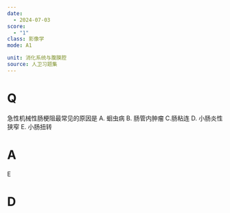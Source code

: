 ```yaml
---
date:
  - 2024-07-03
score:
  - "1"
class: 影像学
mode: A1

unit: 消化系统与腹膜腔
source: 人卫习题集
---
```


# Q
急性机械性肠梗阻最常见的原因是
A. 蛔虫病 
B. 肠管内肿瘤 
C.肠粘连
D. 小肠炎性狭窄 
E. 小肠扭转

# A

E


# D
